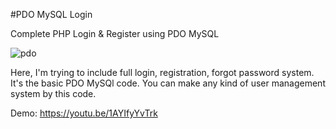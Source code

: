 #PDO MySQL Login

Complete PHP Login &amp; Register using PDO MySQL

![pdo](https://cloud.githubusercontent.com/assets/13184472/15992457/d6f7c5dc-30ee-11e6-844c-958712281490.png)

Here, I'm trying to include full login, registration, forgot password system. It's the basic PDO MySQl code. You can make any kind of user management system by this code.

Demo: https://youtu.be/1AYIfyYvTrk
